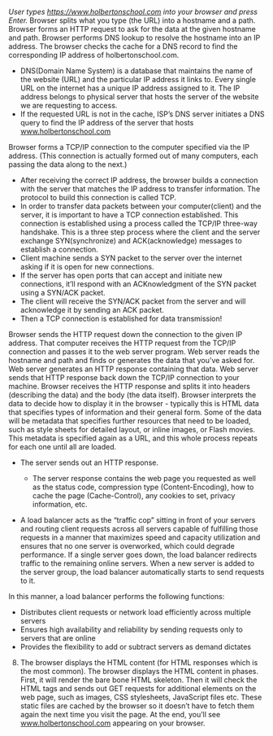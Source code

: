 *User types https://www.holbertonschool.com into your browser and press Enter.*
Browser splits what you type (the URL) into a hostname and a path.
Browser forms an HTTP request to ask for the data at the given hostname and path.
Browser performs DNS lookup to resolve the hostname into an IP address.
 The browser checks the cache for a DNS record to find the corresponding IP address of holbertonschool.com.

  * DNS(Domain Name System) is a database that maintains the name of the website (URL) and the particular IP address it links to. Every single URL on the internet has a unique IP address assigned to it. The IP address belongs to physical server that hosts the server of the website we are requesting to access. 
  * If the requested URL is not in the cache, ISP’s DNS server initiates a DNS query to find the IP address of the server that hosts www.holbertonschool.com
  
Browser forms a TCP/IP connection to the computer specified via the IP address. (This connection is actually formed out of many computers, each passing the data along to the next.)


  * After receiving the correct IP address, the browser builds a connection with the server that matches the IP address to transfer information. The protocol to build this connection is called TCP.
  * In order to transfer data packets between your computer(client) and the server, it is important to have a TCP connection established. This connection is established using a process called the TCP/IP three-way handshake. This is a three step process where the client and the server exchange SYN(synchronize) and ACK(acknowledge) messages to establish a connection.
  * Client machine sends a SYN packet to the server over the internet asking if it is open for new connections.
  * If the server has open ports that can accept and initiate new connections, it’ll respond with an ACKnowledgment of the SYN packet using a SYN/ACK packet.
  * The client will receive the SYN/ACK packet from the server and will acknowledge it by sending an ACK packet.
  * Then a TCP connection is established for data transmission!

Browser sends the HTTP request down the connection to the given IP address.
That computer receives the HTTP request from the TCP/IP connection and passes it to the web server program.
Web server reads the hostname and path and finds or generates the data that you've asked for.
Web server generates an HTTP response containing that data.
Web server sends that HTTP response back down the TCP/IP connection to your machine.
Browser receives the HTTP response and splits it into headers (describing the data) and the body (the data itself).
Browser interprets the data to decide how to display it in the browser - typically this is HTML data that specifies types of information and their general form.
Some of the data will be metadata that specifies further resources that need to be loaded, such as style sheets for detailed layout, or inline images, or Flash movies. This metadata is specified again as a URL, and this whole process repeats for each one until all are loaded.


* The server sends out an HTTP response.
  * The server response contains the web page you requested as well as the status code, compression type (Content-Encoding), how to cache the page (Cache-Control), any cookies to set, privacy information, etc.

* A load balancer acts as the “traffic cop” sitting in front of your servers and routing client requests across all servers capable of fulfilling those requests in a manner that maximizes speed and capacity utilization and ensures that no one server is overworked, which could degrade performance. If a single server goes down, the load balancer redirects traffic to the remaining online servers. When a new server is added to the server group, the load balancer automatically starts to send requests to it.

In this manner, a load balancer performs the following functions:

* Distributes client requests or network load efficiently across multiple servers
* Ensures high availability and reliability by sending requests only to servers that are online
* Provides the flexibility to add or subtract servers as demand dictates
	  
8. The browser displays the HTML content (for HTML responses which is the most common).
The browser displays the HTML content in phases. First, it will render the bare bone HTML skeleton. Then it will check the HTML tags and sends out GET requests for additional elements on the web page, such as images, CSS stylesheets, JavaScript files etc. These static files are cached by the browser so it doesn’t have to fetch them again the next time you visit the page. At the end, you’ll see www.holbertonschool.com appearing on your browser.

